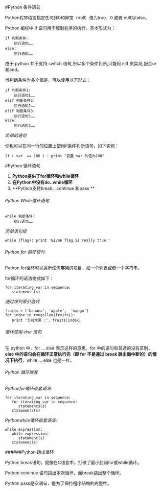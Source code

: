 #Python 条件语句

Python程序语言指定任何非0和非空（null）值为true，0 或者 null为false。

Python 编程中 if 语句用于控制程序的执行，基本形式为：

```
if 判断条件：
    执行语句……
else：
    执行语句……
```

由于 python 并不支持 switch 语句,所以多个条件判断,只能用 elif 来实现,配合or和and。

当判断条件为多个值是，可以使用以下形式：

```
if 判断条件1:
    执行语句1……
elif 判断条件2:
    执行语句2……
elif 判断条件3:
    执行语句3……
else:
    执行语句4……
```

$简单的语句$

你也可以在同一行的位置上使用if条件判断语句，如下实例：

```
if ( var  == 100 ) : print "变量 var 的值为100" 
```

#Python 循环语句

1. **Python提供了for循环和while循环**
2. **在Python中没有do..while循环**
3. **Python支持break、continue 和pass **

###### Python While循环语句

```
while 判断条件：
    执行语句……
```

$简单语句组$

```
while (flag): print 'Given flag is really true!'
```

###### Python for 循环语句

Python for循环可以遍历任何**序列**的项目，如一个列表或者一个字符串。

for循环的语法格式如下：

```
for iterating_var in sequence: 
   statements(s)
```

$通过序列索引迭代$

```
fruits = ['banana', 'apple',  'mango']
for index in range(len(fruits)):
   print '当前水果 :', fruits[index]
```

###### 循环使用 else 语句

在 python 中，for … else 表示这样的意思，for 中的语句和普通的没有区别，**else 中的语句会在循环正常执行完（即 for 不是通过 break 跳出而中断的）的情况下执行**，while … else 也是一样。

###### Python 循环嵌套

$Python for 循环嵌套语法:$

```
for iterating_var in sequence:
   for iterating_var in sequence:
      statements(s)
   statements(s)
```

$Python while 循环嵌套语法:$

```
while expression:
   while expression:
      statement(s)
   statement(s)
```

######Python 跳出循环

Python break语句，就像在C语言中，打破了最小封闭for或while循环。

Python continue 语句跳出本次循环，而break跳出整个循环。

Python pass是空语句，是为了保持程序结构的完整性。

